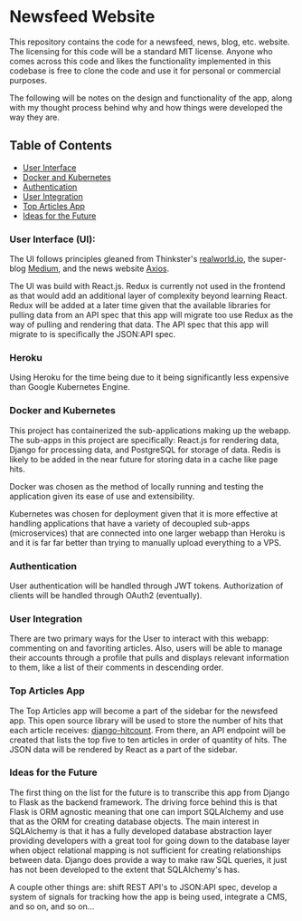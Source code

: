 Newsfeed Website
========================

This repository contains the code for a newsfeed, news, blog, etc. website. The
licensing for this code will be a standard MIT license. Anyone who comes across
this code and likes the functionality implemented in this codebase is free to
clone the code and use it for personal or commercial purposes.

The following will be notes on the design and functionality of the app, along 
with my thought process behind why and how things were developed the way they
are.

## Table of Contents

- [User Interface](#user-interface)
- [Docker and Kubernetes](#docker-and-kubernetes)
- [Authentication](#authentication)
- [User Integration](#user-integration)
- [Top Articles App](#top-articles-app)
- [Ideas for the Future](#ideas-for-the-future)

### User Interface (UI):

The UI follows principles gleaned from Thinkster's [realworld.io](https://github.com/gothinkster/realworld), the super-blog [Medium](https://medium.com/), and the news website [Axios](https://www.axios.com/).

The UI was build with React.js. Redux is currently not used in the frontend as 
that would add an additional layer of complexity beyond learning React. Redux 
will be added at a later time given that the available libraries for pulling 
data from an API spec that this app will migrate too use Redux as the way of 
pulling and rendering that data. The API spec that this app will migrate to is 
specifically the JSON:API spec.

### Heroku

Using Heroku for the time being due to it being significantly less expensive than Google Kubernetes Engine.

### Docker and Kubernetes

This project has containerized the sub-applications making up the webapp. The 
sub-apps in this project are specifically: React.js for rendering data, Django 
for processing data, and PostgreSQL for storage of data. Redis is likely to be 
added in the near future for storing data in a cache like page hits.

Docker was chosen as the method of locally running and testing the application
given its ease of use and extensibility.

Kubernetes was chosen for deployment given that it is more effective at handling
applications that have a variety of decoupled sub-apps (microservices) that are 
connected into one larger webapp than Heroku is and it is far far better than 
trying to manually upload everything to a VPS. 

### Authentication

User authentication will be handled through JWT tokens. Authorization of clients
will be handled through OAuth2 (eventually).

### User Integration

There are two primary ways for the User to interact with this webapp: commenting
on and favoriting articles. Also, users will be able to manage their accounts 
through a profile that pulls and displays relevant information to them, like a 
list of their comments in descending order.

### Top Articles App

The Top Articles app will become a part of the sidebar for the newsfeed app. 
This open source library will be used to store the number of hits that each 
article receives: [django-hitcount](https://github.com/thornomad/django-hitcount).
From there, an API endpoint will be created that lists the top five to ten 
articles in order of quantity of hits. The JSON data will be rendered by React 
as a part of the sidebar.

### Ideas for the Future

The first thing on the list for the future is to transcribe this app from Django
to Flask as the backend framework. The driving force behind this is that Flask 
is ORM agnostic meaning that one can import SQLAlchemy and use that as the ORM 
for creating database objects. The main interest in SQLAlchemy is that it has a 
fully developed database abstraction layer providing developers with a great 
tool for going down to the database layer when object relational mapping is not 
sufficient for creating relationships between data. Django does provide a way to 
make raw SQL queries, it just has not been developed to the extent that 
SQLAlchemy's has.

A couple other things are: shift REST API's to JSON:API spec, develop a system 
of signals for tracking how the app is being used, integrate a CMS, and so on, 
and so on...